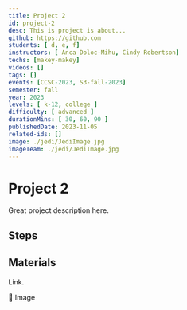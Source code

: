 ```yaml
---
title: Project 2
id: project-2
desc: This is project is about...
github: https://github.com
students: [ d, e, f]
instructors: [ Anca Doloc-Mihu, Cindy Robertson]
techs: [makey-makey]
videos: []
tags: []
events: [CCSC-2023, S3-fall-2023]
semester: fall
year: 2023
levels: [ k-12, college ] 
difficulty: [ advanced ]
durationMins: [ 30, 60, 90 ]
publishedDate: 2023-11-05
related-ids: []
image: ./jedi/JediImage.jpg
imageTeam: ./jedi/JediImage.jpg
---
```


# Project 2

Great project description here.

## Steps

## Materials

Link.

👀 Image
